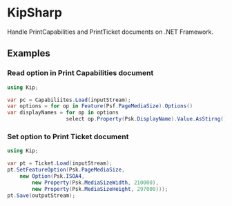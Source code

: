 # KipSharp

Handle PrintCapabilities and PrintTicket documents on .NET Framework.

## Examples

### Read option in Print Capabilities document

```csharp
using Kip;

var pc = Capabiliites.Load(inputStream);
var options = for op in Feature(Psf.PageMediaSize).Options()
var displayNames = for op in options
                   select op.Property(Psk.DisplayName).Value.AsStirng();
```

### Set option to Print Ticket document

```csharp
using Kip;

var pt = Ticket.Load(inputStream);
pt.SetFeatureOption(Psk.PageMediaSize,
    new Option(Psk.ISOA4,
        new Property(Psk.MediaSizeWidth, 210000),
        new Property(Psk.MediaSizeHeight, 297000)));
pt.Save(outputStream);
```

